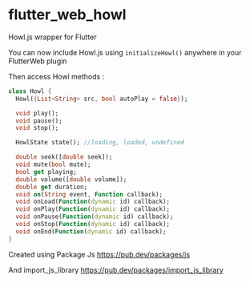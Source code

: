 # flutter_web_howl

Howl.js wrapper for Flutter

You can now include Howl.js using `initializeHowl()` anywhere in your FlutterWeb plugin

Then access Howl methods : 

```dart
class Howl {
  Howl({List<String> src, bool autoPlay = false});

  void play();
  void pause();
  void stop();

  HowlState state(); //loading, loaded, undefined

  double seek([double seek]);
  void mute(bool mute);
  bool get playing;
  double volume([double volume]);
  double get duration;
  void on(String event, Function callback);
  void onLoad(Function(dynamic id) callback);
  void onPlay(Function(dynamic id) callback);
  void onPause(Function(dynamic id) callback);
  void onStop(Function(dynamic id) callback);
  void onEnd(Function(dynamic id) callback);
}
```

Created using Package Js https://pub.dev/packages/js

And import_js_library https://pub.dev/packages/import_js_library
